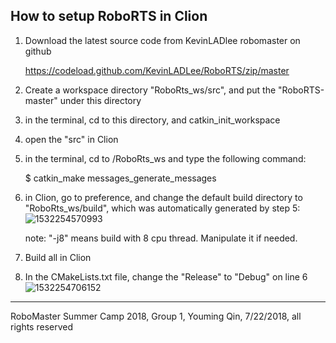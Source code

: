 ## How to setup RoboRTS in Clion

1. Download the latest source code from KevinLADlee robomaster on github

   https://codeload.github.com/KevinLADLee/RoboRTS/zip/master

2. Create a workspace directory "RoboRts_ws/src", and put the "RoboRTS-master" under this directory

3. in the terminal, cd to this directory, and catkin_init_workspace

4. open the "src" in Clion

5. in the terminal, cd to /RoboRts_ws and type the following command:

   $ catkin_make messages_generate_messages

6. in Clion, go to preference, and change the default build directory to "RoboRts_ws/build", which was automatically generated by step 5: ![1532254570993](/tmp/1532254570993.png)

   note: "-j8" means build with 8 cpu thread. Manipulate it if needed.

7. Build all in Clion

8. In the CMakeLists.txt file, change the "Release" to "Debug" on line 6![1532254706152](/tmp/1532254706152.png)



---

RoboMaster Summer Camp 2018, Group 1, Youming Qin, 7/22/2018, all rights reserved